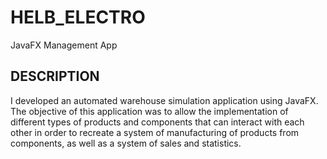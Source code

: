 # HELB_ELECTRO
JavaFX Management App

## DESCRIPTION

I developed an automated warehouse simulation application using JavaFX. 
The objective of this application was to allow the implementation of different types of products and components that can interact with each other in order to recreate a system of manufacturing of products from components, as well as a system of sales and statistics.
